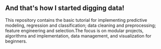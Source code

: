 ## And that's how I started digging data!

This repository contains the basic tutorial for implementing predictive modeling, regression and classification; data cleaning and preprocessing; feature engineering and selection.The focus is on modular projects, algorithms and implementation, data management, and visualization for beginners.
